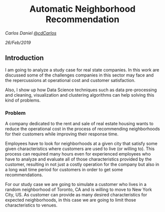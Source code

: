 # <center>Automatic Neighborhood Recommendation</center>

<cite>Carlos Daniel</cite> [@_cdCarlos_](https://twitter.com/_cdCarlos_)

<cite>26/Feb/2019</cite>

## Introduction

I am going to analyze a study case for real state companies. In this work are discussed some of the challenges companies in this sector may face and the repercussions at operational cost and customer satisfaction.

Also, I show up how Data Science techniques such as data pre-processing and cleaning, visualization and clustering algorithms can help solving this kind of problems.

### Problem

A company dedicated to the rent and sale of real estate housing wants to reduce the operational cost in the process of recommending neighborhoods for their customers while improving their response time.

Employees have to look for neighborhoods at a given city that satisfy some given characteristics where customers are used to live (or willing to). This process can required many hours even for experienced employees who have to analyze and evaluate all of those characteristics provided by the customer, resulting in not just a costly operation for the company but also in a long wait time period for customers in order to get some recommendations.

For our study case we are going to simulate a customer who lives in a random neighborhood of Toronto, CA and is willing to move to New York City, US. As customer can provide as many desired characteristics for expected neighborhoods, in this case we are going to limit those characteristics to venues.

